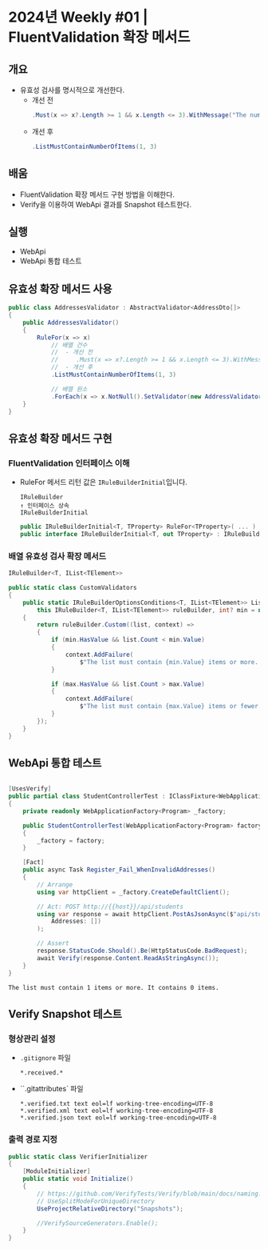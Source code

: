# 2024년 Weekly #01 | FluentValidation 확장 메서드

## 개요
- 유효성 검사를 명시적으로 개선한다.
  - 개선 전
    ```cs
    .Must(x => x?.Length >= 1 && x.Length <= 3).WithMessage("The number of addresses must be between 1 and 3")
    ```
  - 개선 후
    ```cs
    .ListMustContainNumberOfItems(1, 3)
    ```

## 배움
- FluentValidation 확장 메서드 구현 방법을 이해한다.
- Verify을 이용하여 WebApi 결과를 Snapshot 테스트한다.

## 실행
- WebApi
- WebApi 통합 테스트

## 유효성 확장 메서드 사용
```cs
public class AddressesValidator : AbstractValidator<AddressDto[]>
{
    public AddressesValidator()
    {
        RuleFor(x => x)
            // 배열 건수
            //  - 개선 전
            //     .Must(x => x?.Length >= 1 && x.Length <= 3).WithMessage("The number of addresses must be between 1 and 3")
            //  - 개선 후
            .ListMustContainNumberOfItems(1, 3)

            // 배열 원소
            .ForEach(x => x.NotNull().SetValidator(new AddressValidator()));
    }
}
```

## 유효성 확장 메서드 구현
### FluentValidation 인터페이스 이해
- RuleFor 메서드 리턴 값은 `IRuleBuilderInitial`입니다.
  ```
  IRuleBuilder
  ↑ 인터페이스 상속
  IRuleBuilderInitial
  ```
  ```cs
  public IRuleBuilderInitial<T, TProperty> RuleFor<TProperty>( ... )
  public interface IRuleBuilderInitial<T, out TProperty> : IRuleBuilder<T, TProperty> { }
  ```

### 배열 유효성 검사 확장 메서드
```cs
IRuleBuilder<T, IList<TElement>>
```
```cs
public static class CustomValidators
{
    public static IRuleBuilderOptionsConditions<T, IList<TElement>> ListMustContainNumberOfItems<T, TElement>(
        this IRuleBuilder<T, IList<TElement>> ruleBuilder, int? min = null, int? max = null)
    {
        return ruleBuilder.Custom((list, context) =>
        {
            if (min.HasValue && list.Count < min.Value)
            {
                context.AddFailure(
                    $"The list must contain {min.Value} items or more. It contains {list.Count} items.");
            }

            if (max.HasValue && list.Count > max.Value)
            {
                context.AddFailure(
                    $"The list must contain {max.Value} items or fewer. It contains {list.Count} items.");
            }
        });
    }
}
```

## WebApi 통합 테스트
```cs

[UsesVerify]
public partial class StudentControllerTest : IClassFixture<WebApplicationFactory<Program>>
{
    private readonly WebApplicationFactory<Program> _factory;

    public StudentControllerTest(WebApplicationFactory<Program> factory)
    {
        _factory = factory;
    }

    [Fact]
    public async Task Register_Fail_WhenInvalidAddresses()
    {
        // Arrange
        using var httpClient = _factory.CreateDefaultClient();

        // Act: POST http://{{host}}/api/students
        using var response = await httpClient.PostAsJsonAsync($"api/students", new RegisterRequest(
            Addresses: [])
        );

        // Assert
        response.StatusCode.Should().Be(HttpStatusCode.BadRequest);
        await Verify(response.Content.ReadAsStringAsync());
    }
}
```
```
The list must contain 1 items or more. It contains 0 items.
```

## Verify Snapshot 테스트
### 형상관리 설정
- `.gitignore` 파일
  ```
  *.received.*
  ```
- ``.gitattributes` 파일
  ```
  *.verified.txt text eol=lf working-tree-encoding=UTF-8
  *.verified.xml text eol=lf working-tree-encoding=UTF-8
  *.verified.json text eol=lf working-tree-encoding=UTF-8
  ```

### 출력 경로 지정
```cs
public static class VerifierInitializer
{
    [ModuleInitializer]
    public static void Initialize()
    {
        // https://github.com/VerifyTests/Verify/blob/main/docs/naming.md
        // UseSplitModeForUniqueDirectory 
        UseProjectRelativeDirectory("Snapshots");

        //VerifySourceGenerators.Enable();
    }
}
```